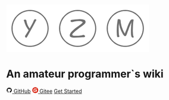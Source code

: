 ![logo](./imgs/Y.png)![logo](./imgs/Z.png)![logo](./imgs/M.png)

# An amateur programmer`s wiki

[![logo](./imgs/github.png) GitHub](https://github.com/1999yzm)
[![logo](./imgs/gitee.png) Gitee](https://gitee.com/yao_zhimin)
[Get Started](README)

